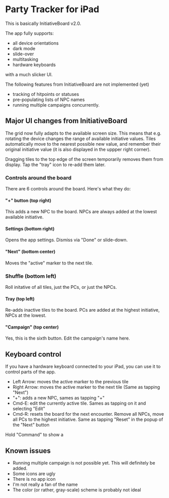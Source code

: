 # Party Tracker for iPad

This is basically InitiativeBoard v2.0.

The app fully supports:  

* all device orientations
* dark mode
* slide-over
* multitasking
* hardware keyboards

with a much slicker UI.

The following features from InitiativeBoard are not implemented (yet)

* tracking of hitpoints or statuses
* pre-populating lists of NPC names
* running multiple campaigns concurrently.

## Major UI changes from InitiativeBoard

The grid now fully adapts to the available screen size. This means that e.g. rotating the device changes the range of available initiative values. Tiles automatically move to the nearest possible new value, and remember their original initiative value (it is also displayed in the uppper right corner).

Dragging tiles to the top edge of the screen temporarily removes them from display. Tap the "tray" icon to re-add them later.

### Controls around the board

There are 6 controls around the board. Here's what they do:

#### "+" button (top right)

This adds a new NPC to the board. NPCs are always added at the lowest available initiative.

#### Settings (bottom right)

Opens the app settings. Dismiss via "Done" or slide-down.

#### "Next" (bottom center)

Moves the "active" marker to the next tile.

### Shuffle (bottom left)

Roll initative of all tiles, just the PCs, or just the NPCs.

#### Tray (top left)

Re-adds inactive tiles to the board. PCs are added at the highest initiative, NPCs at the lowest.

#### "Campaign" (top center)

Yes, this is the sixth button. Edit the campaign's name here.

## Keyboard control

If you have a hardware keyboard connected to your iPad, you can use it to control parts of the app. 

* Left Arrow: moves the active marker to the previous tile
* Right Arrow: moves the active marker to the next tile (Same as tapping "Next")
* "+": adds a new NPC, sames as tapping "+"
* Cmd-E: edit the currently active tile. Sames as tapping on it and selecting "Edit"
* Cmd-R: resets the board for the next encounter. Remove all NPCs, move all PCs to the highest initiative. Same as tapping "Reset" in the popup of the "Next" button

Hold "Command" to show a

## Known issues

* Running multiple campaign is not possible yet. This will definitely be added.
* Some icons are ugly
* There is no app icon
* I'm not really a fan of the name
* The color (or rather, gray-scale) scheme is probably not ideal
